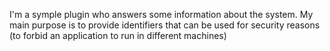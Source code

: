 I'm a symple plugin who answers some information about the system.
My main purpose is to provide identifiers that can be used for security reasons (to forbid an application to run in different machines)
